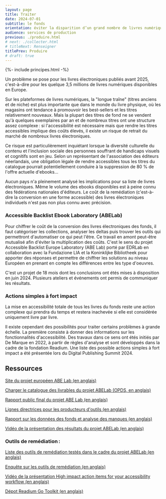 ```yaml
---
layout: page
title: Traiter
date: 2024-07-01
subtitle: le fonds
orientation: éviter la disparition d’un grand nombre de livres numériques
audience: services de production
previous: ./produire.html
# next: ./collecter.html
# titleNext: Renseigner
titlePrev: Produire
# draft: true
---
```


<div markdown="1" id="principes">

{%- include principes.html -%}

Un problème se pose pour les livres électroniques publiés avant 2025, c'est-à-dire pour les quelque 3,5 millions de livres numériques disponibles en Europe.

Sur les plateformes de livres numériques, la "longue traîne" (titres anciens et de niche) est plus importante que dans le monde du livre physique, où les magasins ont tendance à promouvoir les best-sellers et les titres relativement nouveaux. Mais la plupart des titres de fond ne se vendent qu'à quelques exemplaires par an et de nombreux titres ont une structure assez complexe&#8239;: si l'accessibilité est nécessaire mais que rendre les titres accessibles implique des coûts élevés, il existe un risque de retrait du marché de nombreux livres électroniques.

Ce risque est particulièrement inquiétant lorsque la diversité culturelle du contenu et l'inclusion sociale des personnes souffrant de handicaps visuels et cognitifs sont en jeu. Selon un représentant de l'association des éditeurs néerlandais, une obligation légale de rendre accessibles tous les titres du catalogue pourrait potentiellement conduire à la suppression de 80 % de l'offre actuelle d'ebooks…

Aucun pays n'a pleinement analysé les implications pour sa liste de livres électroniques. Même le volume des ebooks disponibles est à peine connu des fédérations nationales d'éditeurs. Le coût de la remédiation (c'est-à-dire la conversion en une forme accessible) des livres électroniques individuels n'est pas non plus connu avec précision.

<h3 id="abelab"> <span lang="en">Accessible Backlist Ebook Laboratory (ABELab)</span></h3>

Pour chiffrer le coût de la conversion des livres électroniques des fonds, il faut catégoriser les collections, analyser les deltas puis trouver les outils qui permettront d'automatiser ce qui peut l'être. Ce travail en amont peut-être mutualisé afin d'éviter la multiplication des coûts. C'est le sens du projet <span lang="en">Accessible Backlist Europe Laboratory</span> (ABE Lab) porté par EDRLab en collaboration avec la <span lang="it">Fundazione LIA</span> et la <span lang="nl">Koninklijke Bibliotheek</span> pour apporter des réponses et permettre de chiffrer les solutions au niveau Européen en prenant en compte les différences entre les type d'oeuvres.

C'est un projet de 18 mois dont les conclusions ont étés mises à disposition en juin 2024. Plusieurs ateliers et événements ont permis de communiquer les résultats.

<h3 id="high-impacts">Actions simples à fort impact </h3>

La mise en accessibilité totale de tous les livres du fonds reste une action complexe qui prendra du temps et restera inachevée si elle est considérée uniquement livre par livre. 

Il existe cependant des possibilités pour traiter certains problèmes à grande échelle. La première consiste à donner des informations sur les fonctionnalités d'accessibilité. Des travaux dans ce sens ont étés initiés par De Marque en 2022, à partir de règles d'analyse et sont développés dans la cadre de la fondation Readium. Une liste des possible actions simples à fort impact a été présentée lors du Digital Publishing Summit 2024. 

</div>

<section  class="ressources" markdown="1">

<h2>Ressources</h2>

<a href="https://www.abelab.eu" class="link color_orange">Site du projet européen ABE Lab (en anglais)</a>

<a href="opds://rawcdn.githack.com/ABELaboratory/publications/5bb58ce9826a9bdce35405e86bf3b243c11b75e3/public-deliverables/feeds/ABELab_deliverables.json
" class="link color_orange">Charger le catalogue des livrables du projet ABELab (OPDS, en anglais)</a>

<a href="https://www.abelab.eu/outcomes/deliverables/#final-public-report" class="link color_orange">Rapport public final du projet ABE Lab (en anglais)</a>

<a href="https://www.abelab.eu/outcomes/deliverables/#guidelines-for-remediation-tools-producers" class="link color_orange">Lignes directrices pour les producteurs d'outils (en anglais)</a>

<a href="https://www.abelab.eu/outcomes/deliverables/#report-on-backlist-data-and-gap-analysis" class="link color_orange">Rapport sur les données des fonds et analyse des manques (en anglais)</a>

<a href="https://www.edrlab.org/events/digital-publishing-summit-2024/#1705884145875-dba73dea-4250" class="link color_orange">Vidéo de la présentation des résultats du projet ABELab (en anglais)</a>

<h3>Outils de remédiation&#8239;:</h3>

<a href="https://www.abelab.eu/activities/tools/" class="link color_orange">Liste des outils de remédiation testés dans le cadre du projet ABELab (en anglais)</a>

<a href="https://ec.europa.eu/eusurvey/runner/7355fb1b-91cf-c7dd-4b27-18f33ad87d04" class="link color_orange">Enquête sur les outils de remédiation (en anglais)</a>

<a href="https://ec.europa.eu/eusurvey/runner/7355fb1b-91cf-c7dd-4b27-18f33ad87d04" class="link color_orange">Vidéo de la présentation <span lang="en">High impact action items for your accessibility workflow</span> (en anglais)</a>

<a href="https://github.com/readium/go-toolkit" class="link color_orange">Dépot Readium Go Toolkit (en anglais)</a>

</section>